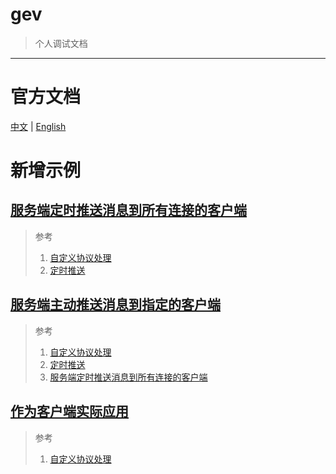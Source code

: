 # gev
> 个人调试文档
---

# 官方文档
[中文](README-ZH.md) | [English](README.md)


# 新增示例
## [服务端定时推送消息到所有连接的客户端](example/cronpushmessage)

> 参考
> 1. [自定义协议处理](example/protocol)
> 2. [定时推送](example/pushmessage)


## [服务端主动推送消息到指定的客户端](example/cronpushmessagetospecify)

> 参考
> 1. [自定义协议处理](example/protocol)
> 2. [定时推送](example/pushmessage)
> 3. [服务端定时推送消息到所有连接的客户端](example/cronpushmessage)

## [作为客户端实际应用](example/protocol_gd)

> 参考
> 1. [自定义协议处理](example/protocol)
